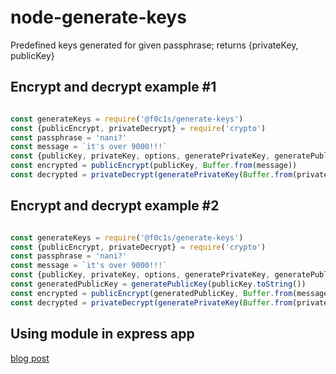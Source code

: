# node-generate-keys

Predefined keys generated for given passphrase; returns {privateKey, publicKey}

## Encrypt and decrypt example #1

```javascript

const generateKeys = require('@f0c1s/generate-keys')
const {publicEncrypt, privateDecrypt} = require('crypto')
const passphrase = 'nani?'
const message = `it's over 9000!!!`
const {publicKey, privateKey, options, generatePrivateKey, generatePublicKey} = generateKeys(passphrase)
const encrypted = publicEncrypt(publicKey, Buffer.from(message))
const decrypted = privateDecrypt(generatePrivateKey(Buffer.from(privateKey.toString()), passphrase), encrypted)

```

## Encrypt and decrypt example #2

```javascript

const generateKeys = require('@f0c1s/generate-keys')
const {publicEncrypt, privateDecrypt} = require('crypto')
const passphrase = 'nani?'
const message = `it's over 9000!!!`
const {publicKey, privateKey, options, generatePrivateKey, generatePublicKey} = generateKeys(passphrase)
const generatedPublicKey = generatePublicKey(publicKey.toString())
const encrypted = publicEncrypt(generatedPublicKey, Buffer.from(message))
const decrypted = privateDecrypt(generatePrivateKey(Buffer.from(privateKey.toString()), passphrase), encrypted)

```

## Using module in express app

[blog post](https://learning-everything-about-programming.blogspot.com/2021/01/generate-pair-of-cryptographic-keys.html)
